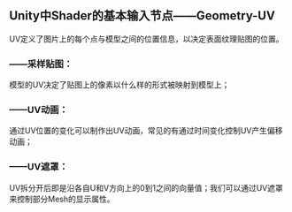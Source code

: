 
## Unity中Shader的基本输入节点——Geometry-UV
UV定义了图片上的每个点与模型之间的位置信息，以决定表面纹理贴图的位置。
### ——采样贴图：
模型的UV决定了贴图上的像素以什么样的形式被映射到模型上；
### ——UV动画：
通过UV位置的变化可以制作出UV动画，常见的有通过时间变化控制UV产生偏移动画；
### ——UV遮罩：
UV拆分开后即是沿各自U和V方向上的0到1之间的向量值；我们可以通过UV遮罩来控制部分Mesh的显示属性。

